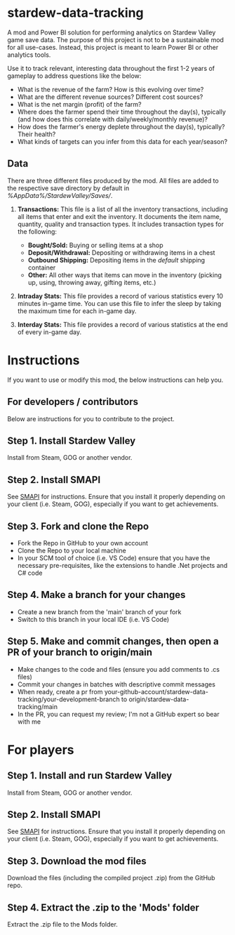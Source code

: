 # stardew-data-tracking
A mod and Power BI solution for performing analytics on Stardew Valley game save data. The purpose of this project is not to be a sustainable mod for all use-cases. Instead, this project is meant to learn Power BI or other analytics tools. 

Use it to track relevant, interesting data throughout the first 1-2 years of gameplay to address questions like the below:

- What is the revenue of the farm? How is this evolving over time?
- What are the different revenue sources? Different cost sources?
- What is the net margin (profit) of the farm?
- Where does the farmer spend their time throughout the day(s), typically (and how does this correlate with daily/weekly/monthly revenue)?
- How does the farmer's energy deplete throughout the day(s), typically? Their health?
- What kinds of targets can you infer from this data for each year/season?

## Data
There are three different files produced by the mod. All files are added to the respective save directory by default in _%AppData%/StardewValley/Saves/_.

1. **Transactions:** This file is a list of all the inventory transactions, including all items that enter and exit the inventory. It documents the item name, quantity, quality and transaction types. It includes transaction types for the following:
    - **Bought/Sold:** Buying or selling items at a shop
    - **Deposit/Withdrawal:** Depositing or withdrawing items in a chest
    - **Outbound Shipping:** Depositing items in the _default_ shipping container
    - **Other:** All other ways that items can move in the inventory (picking up, using, throwing away, gifting items, etc.)

2. **Intraday Stats:** This file provides a record of various statistics every 10 minutes in-game time. You can use this file to infer the sleep by taking the maximum time for each in-game day.

3. **Interday Stats:** This file provides a record of various statistics at the end of every in-game day.

# Instructions 
If you want to use or modify this mod, the below instructions can help you.

## For developers / contributors
Below are instructions for you to contribute to the project.

## Step 1. Install Stardew Valley
Install from Steam, GOG or another vendor.

## Step 2. Install SMAPI
See [SMAPI](https://smapi.io/) for instructions. Ensure that you install it properly depending on your client (i.e. Steam, GOG), especially if you want to get achievements.

## Step 3. Fork and clone the Repo
- Fork the Repo in GitHub to your own account
- Clone the Repo to your local machine
- In your SCM tool of choice (i.e. VS Code) ensure that you have the necessary pre-requisites, like the extensions to handle .Net projects and C# code

## Step 4. Make a branch for your changes
- Create a new branch from the 'main' branch of your fork
- Switch to this branch in your local IDE (i.e. VS Code)

## Step 5. Make and commit changes, then open a PR of your branch to origin/main
- Make changes to the code and files (ensure you add comments to .cs files)
- Commit your changes in batches with descriptive commit messages
- When ready, create a pr from your-github-account/stardew-data-tracking/your-development-branch to origin/stardew-data-tracking/main
- In the PR, you can request my review; I'm not a GitHub expert so bear with me

# For players

## Step 1. Install and run Stardew Valley
Install from Steam, GOG or another vendor.

## Step 2. Install SMAPI
See [SMAPI](https://smapi.io/) for instructions. Ensure that you install it properly depending on your client (i.e. Steam, GOG), especially if you want to get achievements.

## Step 3. Download the mod files
Download the files (including the compiled project .zip) from the GitHub repo.

## Step 4. Extract the .zip to the 'Mods' folder
Extract the .zip file to the Mods folder.